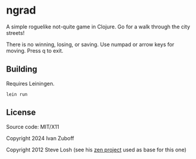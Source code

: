 # ngrad

A simple roguelike not-quite game in Clojure. Go for a walk through the city streets!

There is no winning, losing, or saving. Use numpad or arrow keys for moving. Press q to exit.

## Building

Requires Leiningen.

    lein run

## License

Source code: MIT/X11

Copyright 2024 Ivan Zuboff

Copyright 2012 Steve Losh (see his [zen project](https://github.com/sjl/zen) used as base for this one)
